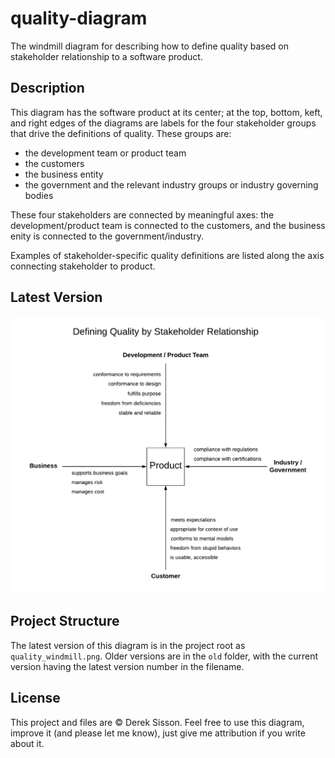 # quality-diagram
The windmill diagram for describing how to define quality based on stakeholder relationship to a software product.


## Description
This diagram has the software product at its center; at the top, bottom, keft, and right edges of the diagrams are labels for the four stakeholder groups that drive the definitions of quality. These groups are:
+ the development team or product team
+ the customers
+ the business entity
+ the government and the relevant industry groups or industry governing bodies

These four stakeholders are connected by meaningful axes: the development/product team is connected to the customers, and the business enity is connected to the government/industry.

Examples of stakeholder-specific quality definitions are listed along the axis connecting stakeholder to product.


## Latest Version
![windmill](quality_windmill.png)


## Project Structure
The latest version of this diagram is in the project root as `quality_windmill.png`. Older versions are in the `old` folder, with the current version having the latest version number in the filename.


## License
This project and files are &copy; Derek Sisson. Feel free to use this diagram, improve it (and please let me know), just give me attribution if you write about it. 

